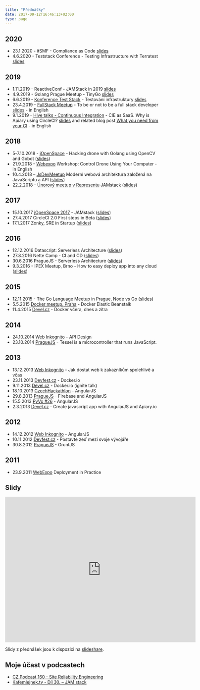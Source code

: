```yaml
---
title: "Přednášky"
date: 2017-09-12T16:46:13+02:00
type: page
---
```



## 2020

* 23.1.2020 - itSMF - Compliance as Code [slides](https://speakerdeck.com/abtris/compliance-as-code)
* 4.6.2020 - Teststack Conference - Testing Infrastructure with Terratest [slides](https://speakerdeck.com/abtris/testing-infrastructure-with-terratest)

## 2019

* 1.11.2019 - ReactiveConf - JAMStack in 2019 [slides](https://speakerdeck.com/abtris/jamstack-in-2019)
* 4.9.2019 - Golang Prague Meetup - TinyGo [slides](https://speakerdeck.com/abtris/tinygo)
* 6.6.2019 - [Konference Test Stack](http://www.datascript.cz/test-stack/) - Testování infrastruktury [slides](https://speakerdeck.com/abtris/testing-cloud-infrastructure)
* 23.4.2019 - [FullStack Meetup](https://www.meetup.com/Prague-Full-stack-Developers-Meetup/events/260057176/) - To be or not to be a full stack developer [slides](https://speakerdeck.com/abtris/to-be-or-not-to-be-a-full-stack-developer) - in English
* 9.1.2019 - [Hive talks - Continuous Integration](https://www.meetup.com/apiaryio/events/257187270/) - CIE as SaaS. Why is Apiary using CircleCI? [slides](https://speakerdeck.com/abtris/cie-as-saas-why-is-apiary-using-circleci) and related blog post [What you need from your CI](https://blog.apiary.io/What-you-need-from-your-CI) - in English

## 2018

* 5-7.10.2018 - [jOpenSpace](https://www.jopenspace.cz/2018.html) - Hacking drone with Golang using OpenCV and Gobot ([slides](https://speakerdeck.com/abtris/hacking-drone-with-golang))
* 21.9.2018 - [Webexpo](https://www.webexpo.net/prague2018/talk?id=control-drone-using-your-computer) Workshop: Control Drone Using Your Computer - in English
* 10.4.2018 – [JsDevMeetup](https://www.meetup.com/GDG-%C4%8CVUT-Prague/) Moderní webová architektura založená na JavaScriptu a API ([slides](https://www.slideshare.net/ladislavprskavec/modern-web-architecturebrbased-on-js-api-and-markup))
* 22.2.2018 - [Únorový meetup v Representu](https://www.meetup.com/Prague-Ruby-Meetup/events/247577634/) JAMstack ([slides](https://speakerdeck.com/abtris/jamstack-1))

## 2017

* 15.10.2017 [jOpenSpace 2017](https://www.jopenspace.cz/) - JAMstack ([slides](https://speakerdeck.com/abtris/jamstack))
* 27.4.2017 CircleCI 2.0 First steps in Beta ([slides](https://speakerdeck.com/abtris/circleci-2-dot-0-first-steps-in-beta))
* 17.1.2017 Zonky, SRE in Startup ([slides](https://www.slideshare.net/ladislavprskavec/sre-in-startup))

## 2016

* 12.12.2016 Datascript: Serverless Architecture ([slides](https://speakerdeck.com/abtris/datascript-serverless-architecture))
* 27.8.2016 Nette Camp - CI and CD ([slides](https://speakerdeck.com/abtris/ci-and-cd))
* 30.6.2016 PragueJS - Serverless Architecture ([slides](https://speakerdeck.com/abtris/serverless-architecture-praguejs-30-dot-6-2016))
* 9.3.2016 - IPEX Meetup, Brno - How to easy deploy app into any cloud ([slides](https://speakerdeck.com/abtris/how-to-easy-deploy-app-into-any-cloud))

## 2015

* 12.11.2015 - The Go Language Meetup in Prague, Node vs Go ([slides](https://speakerdeck.com/abtris/node-vs-go-datadog-and-heroku-parsing-log-service))
* 5.5.2015 [Docker meetup, Praha](https://www.meetup.com/Docker-Prague-Czech-Republic/events/221368157/) - Docker Elastic Beanstalk
* 11.4.2015 [Devel.cz](https://devel.cz/konference) - Docker včera, dnes a zítra

## 2014

* 24.10.2014 [Web Inkognito](https://webovky.vse.cz/web-inkognito/archiv) -  API Design
* 23.10.2014 [PragueJS](https://www.praguejs.cz/talks/2014) - Tessel is a microcontroller that runs JavaScript.

## 2013

* 13.12.2013 [Web Inkognito](https://webovky.vse.cz/web-inkognito/archiv) - Jak dostat web k zakazníkům spolehlivě a včas
* 23.11.2013 [Devfest.cz](https://devfest.cz) - Docker.io
* 9.11.2013 [Devel.cz](https://devel.cz/konference/) - Docker.io (ignite talk)
* 18.10.2013 [CzechHackathlon](https://www.czechhackathon.cz/) - AngularJS
* 29.8.2013 [PragueJS](https://www.praguejs.cz/talks/2013) - Firebase and AngularJS
* 15.5.2013 [PyVo #26](https://lanyrd.com/2013/praha-pyvo-may/) - AngularJS
* 2.3.2013 [Devel.cz](https://devel.cz/konference/) - Create javascript app with AngularJS and Apiary.io

## 2012

* 14.12.2012 [Web Inkognito](https://webovky.vse.cz/web-inkognito/archiv) - AngularJS
* 10.11.2012 [Devfest.cz](https://devfest.cz) - Postavte zeď mezi svoje vývojáře
* 30.8.2012 [PragueJS](https://www.praguejs.cz/talks/2012) - GruntJS

## 2011

* 23.9.2011 [WebExpo](https://webexpo.cz/praha2011/program/patek/) Deployment in Practice

## Slidy

<iframe src="https://www.slideshare.net/ladislavprskavec/slideshelf" width="615px" height="470px" frameborder="0" marginwidth="0" marginheight="0" scrolling="no" style="border:none;" allowfullscreen webkitallowfullscreen mozallowfullscreen></iframe>

Slidy z přednášek jsou k dispozici na [slideshare](https://www.slideshare.net/ladislavprskavec/presentations).

## Moje účast v podcastech

* [CZ Podcast 160 - Site Reliability Engineering](https://soundcloud.com/czpodcast-1/cz-podcast-160-site-reliability-engineering)
* [Kafemlejnek.tv - Díl 30. – JAM stack](https://kafemlejnek.tv/dil-30-jam-stack/)
